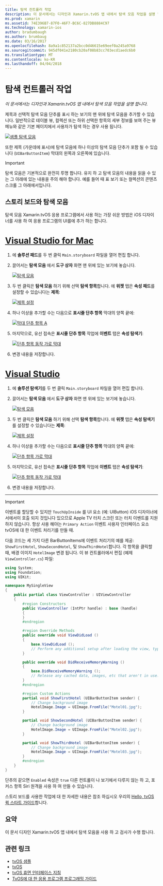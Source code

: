 ```yaml
---
title: 탐색 컨트롤러 작업
description: 이 문서에서는 디자인과 Xamarin.tvOS 앱 내에서 탐색 모음 작업을 설명 합니다.
ms.prod: xamarin
ms.assetid: 74E396B7-87F0-46F7-BC6C-827DB8884C97
ms.technology: xamarin-ios
author: bradumbaugh
ms.author: brumbaug
ms.date: 03/16/2017
ms.openlocfilehash: 8a9a1c852137a2bcc0d46615e69eef0a245a9768
ms.sourcegitcommit: 945df041e2180cb20af08b83cc703ecd1aedc6b0
ms.translationtype: MT
ms.contentlocale: ko-KR
ms.lasthandoff: 04/04/2018
---
```

# <a name="working-with-navigation-controllers"></a>탐색 컨트롤러 작업

_이 문서에서는 디자인과 Xamarin.tvOS 앱 내에서 탐색 모음 작업을 설명 합니다._

제목과 선택적 탐색 모음 단추를 표시 하는 보기의 맨 위에 탐색 모음을 추가할 수 있습니다. 일반적으로 테이블 뷰, 컬렉션 또는 하위 선택한 항목의 세부 정보를 보여 주는 뷰 메뉴와 같은 기본 페이지에서 사용자가 탐색 하는 경우 사용 됩니다.

[![](navigation-bars-images/navbar01.png "샘플 탐색 모음")](navigation-bars-images/navbar01.png#lightbox)

또한 제목 (가운데에 표시)에 탐색 모음에 하나 이상의 탐색 모음 단추가 포함 될 수 있습니다 (`UIBarButtonItem`) 막대의 왼쪽과 오른쪽에 있습니다.

> [!IMPORTANT]
> 탐색 모음은 기본적으로 완전히 투명 합니다. 유지 하 고 탐색 모음의 내용을 읽을 수 있는 그 아래에 있는 내용을 주의 해야 합니다. 예를 들어 때 표 보기 또는 컬렉션의 콘텐츠 스크롤 그 아래에서입니다.




<a name="Navigation-Bars-and-Storyboards" />

## <a name="navigation-bars-and-storyboards"></a>스토리 보드와 탐색 모음

탐색 모음 Xamarin.tvOS 응용 프로그램에서 사용 하는 가장 쉬운 방법은 iOS 디자이너를 사용 하 여 응용 프로그램의 UI를에 추가 하는 합니다.

# <a name="visual-studio-for-mactabvsmac"></a>[Visual Studio for Mac](#tab/vsmac)


1. 에 **솔루션 패드**를 두 번 클릭 `Main.storyboard` 파일을 열어 편집 합니다.
1. 끌어서는 **탐색 모음** 에서 **도구 상자** 화면 맨 위에 있는 보기에 놓습니다. 

    [![](navigation-bars-images/navbar02.png "탐색 모음")](navigation-bars-images/navbar02.png#lightbox)
1. 두 번 클릭은 **탐색 모음** 하기 위해 선택 **탐색 항목**합니다. 에 **위젯** 탭은 **속성 패드**를 설정할 수 있습니다는 **제목**: 

    [![](navigation-bars-images/navbar03.png "제목 설정")](navigation-bars-images/navbar03.png#lightbox)
1. 하나 이상을 추가할 수는 다음으로 **표시줄 단추 항목** 막대의 양쪽 끝에: 

    [![](navigation-bars-images/navbar04.png "막대 단추 항목 A")](navigation-bars-images/navbar04.png#lightbox)
1. 마지막으로, 유선 접속은 **표시줄 단추 항목** 작업에 **이벤트** 탭은 **속성 탐색기**: 

    [![](navigation-bars-images/navbar05.png "단추 항목 동작 가로 막대")](navigation-bars-images/navbar05.png#lightbox)
1. 변경 내용을 저장합니다.


# <a name="visual-studiotabvswin"></a>[Visual Studio](#tab/vswin)


1. 에 **솔루션 탐색기**를 두 번 클릭 `Main.storyboard` 파일을 열어 편집 합니다.
1. 끌어서는 **탐색 모음** 에서 **도구 상자** 화면 맨 위에 있는 보기에 놓습니다. 

    [![](navigation-bars-images/navbar02-vs.png "탐색 모음")](navigation-bars-images/navbar02-vs.png#lightbox)
1. 두 번 클릭은 **탐색 모음** 하기 위해 선택 **탐색 항목**합니다. 에 **위젯** 탭은 **속성 탐색기**를 설정할 수 있습니다는 **제목**: 

    [![](navigation-bars-images/navbar03-vs.png "제목 설정")](navigation-bars-images/navbar03-vs.png#lightbox)
1. 하나 이상을 추가할 수는 다음으로 **표시줄 단추 항목** 막대의 양쪽 끝에: 

    [![](navigation-bars-images/navbar04-vs.png "단추 항목 가로 막대")](navigation-bars-images/navbar04-vs.png#lightbox)
1. 마지막으로, 유선 접속은 **표시줄 단추 항목** 작업에 **이벤트** 탭은 **속성 탐색기**: 

    [![](navigation-bars-images/navbar05-vs.png "단추 항목 동작 가로 막대")](navigation-bars-images/navbar05-vs.png#lightbox)
1. 변경 내용을 저장합니다.


-----

> [!IMPORTANT]
> 이벤트를 할당할 수 있지만 `TouchUpInside` 를 UI 요소 (예: UIButton) iOS 디자이너에서에서이 호출 되지 것입니다 있으므로 Apple TV 터치 스크린 또는 터치 이벤트를 지원 하지 않습니다. 항상 사용 해야는 `Primary Action` 이벤트 사용자 인터페이스 요소 tvOS에 대 한 이벤트 처리기를 만들 때.




다음 코드는 세 가지 다른 BarButtonItems에 이벤트 처리기의 예를 제공: `ShowFirstHotel`, `ShowSecondHotel`, 및 `ShowThirdHotel`합니다. 각 항목을 클릭할 때, 배경 이미지 `HotelImage` 변경 됩니다. 이 뷰 컨트롤러에서 편집 (예제 `ViewController.cs`) 파일:

```csharp
using System;
using Foundation;
using UIKit;

namespace MySingleView
{
    public partial class ViewController : UIViewController
    {
        #region Constructors
        public ViewController (IntPtr handle) : base (handle)
        {
        }
        #endregion

        #region Override Methods
        public override void ViewDidLoad ()
        {
            base.ViewDidLoad ();
            // Perform any additional setup after loading the view, typically from a nib.
        }

        public override void DidReceiveMemoryWarning ()
        {
            base.DidReceiveMemoryWarning ();
            // Release any cached data, images, etc that aren't in use.
        }
        #endregion

        #region Custom Actions
        partial void ShowFirstHotel (UIBarButtonItem sender) {
            // Change background image
            HotelImage.Image = UIImage.FromFile("Motel01.jpg");
        }

        partial void ShowSecondHotel (UIBarButtonItem sender) {
            // Change background image
            HotelImage.Image = UIImage.FromFile("Motel02.jpg");
        }

        partial void ShowThirdHotel (UIBarButtonItem sender) {
            // Change background image
            HotelImage.Image = UIImage.FromFile("Motel03.jpg");
        }
        #endregion
    }
}
```

단추의 같으면 `Enabled` 속성은 `true` 다른 컨트롤이 나 보기에서 다루지 않는 하 고, 포커스 항목 Siri 원격을 사용 하 여 만들 수 있습니다.

스토리 보드를 사용한 작업에 대 한 자세한 내용은 참조 하십시오 우리의 [Hello, tvOS 퀵 스타트 가이드](~/ios/tvos/get-started/hello-tvos.md)합니다. 

<a name="Summary" />

## <a name="summary"></a>요약

이 문서 디자인 Xamarin.tvOS 앱 내에서 탐색 모음을 사용 하 고 검사가 수행 합니다.



## <a name="related-links"></a>관련 링크

- [tvOS 샘플](https://developer.xamarin.com/samples/tvos/all/)
- [tvOS](https://developer.apple.com/tvos/)
- [tvOS 휴먼 인터페이스 지침](https://developer.apple.com/tvos/human-interface-guidelines/)
- [TvOS에 대 한 응용 프로그램 프로그래밍 가이드](https://developer.apple.com/library/prerelease/tvos/documentation/General/Conceptual/AppleTV_PG/)

